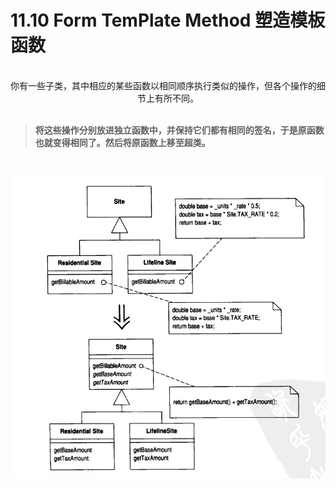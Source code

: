 # 11.10 Form TemPlate Method 塑造模板函数

<br>

<center>你有一些子类，其中相应的某些函数以相同顺序执行类似的操作，但各个操作的细节上有所不同。</center>

<br>

> **将这些操作分别放进独立函数中，并保持它们都有相同的签名，于是原函数也就变得相同了。然后将原函数上移至超类。**

<br>

![image-20211001191051634](https://raw.githubusercontent.com/huxiaoning/img/master/image-20211001191051634.png)

<br>

